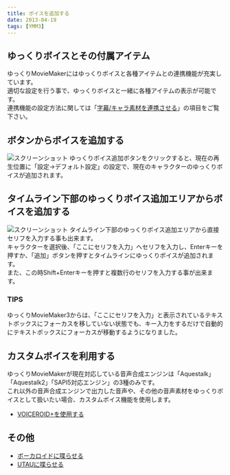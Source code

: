 ```yaml
---
title: ボイスを追加する
date: 2013-04-19
tags: [YMM3]
---
```

## ゆっくりボイスとその付属アイテム
ゆっくりMovieMakerにはゆっくりボイスと各種アイテムとの連携機能が充実しています。  
適切な設定を行う事で、ゆっくりボイスと一緒に各種アイテムの表示が可能です。  
連携機能の設定方法に関しては「[字幕/キャラ素材を連携させる](./h201341985754115.md)」の項目をご覧下さい。

## ボタンからボイスを追加する
![スクリーンショット](h201341985731491-1.jpg)
ゆっくりボイス追加ボタンをクリックすると、現在の再生位置に「設定→デフォルト設定」の設定で、現在のキャラクターのゆっくりボイスが追加されます。

## タイムライン下部のゆっくりボイス追加エリアからボイスを追加する
![スクリーンショット](h201341985731491-2.jpg)
タイムライン下部のゆっくりボイス追加エリアから直接セリフを入力する事も出来ます。  
キャラクターを選択後、「ここにセリフを入力」へセリフを入力し、Enterキーを押すか、「追加」ボタンを押すとタイムラインにゆっくりボイスが追加されます。  
また、この時Shift+Enterキーを押すと複数行のセリフを入力する事が出来ます。  

### TIPS
ゆっくりMovieMaker3からは、「ここにセリフを入力」と表示されているテキストボックスにフォーカスを移していない状態でも、キー入力をするだけで自動的にテキストボックスにフォーカスが移動するようになりました。

## カスタムボイスを利用する
ゆっくりMovieMakerが現在対応している音声合成エンジンは「Aquestalk」「Aquestalk2」「SAPI5対応エンジン」の3種のみです。  
これ以外の音声合成エンジンで出力した音声や、その他の音声素材をゆっくりボイスとして扱いたい場合、カスタムボイス機能を使用します。  
- [VOICEROID+を使用する](../../tips/yukkuri/h201342223491450.md)

## その他
- [ボーカロイドに喋らせる](../../tips/yukkuri/h2013422234958360.md)
- [UTAUに喋らせる](../../tips/yukkuri/h201422514303591.md)